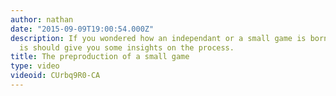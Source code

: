 ```yaml
---
author: nathan
date: "2015-09-09T19:00:54.000Z"
description: If you wondered how an independant or a small game is born, this video
  is should give you some insights on the process.
title: The preproduction of a small game
type: video
videoid: CUrbq9R0-CA
---
```


